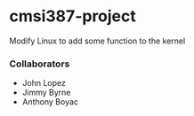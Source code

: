 # cmsi387-project
Modify Linux to add some function to the kernel

### Collaborators
* John Lopez
* Jimmy Byrne
* Anthony Boyac
